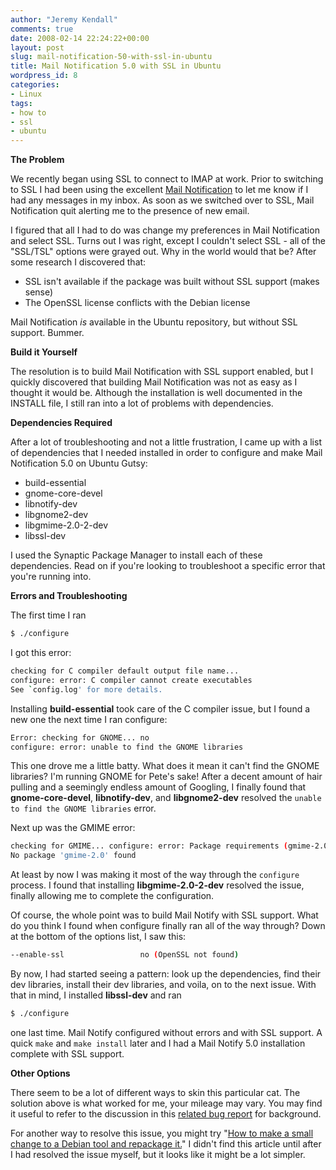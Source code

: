 ```yaml
---
author: "Jeremy Kendall"
comments: true
date: 2008-02-14 22:24:22+00:00
layout: post
slug: mail-notification-50-with-ssl-in-ubuntu
title: Mail Notification 5.0 with SSL in Ubuntu
wordpress_id: 8
categories:
- Linux
tags:
- how to
- ssl
- ubuntu
---
```


**The Problem**

We recently began using SSL to connect to IMAP at work.  Prior to switching to SSL I had been using the excellent [Mail Notification](http://www.nongnu.org/mailnotify/) to let me know if I had any messages in my inbox.   As soon as we switched over to SSL, Mail Notification quit alerting me to the presence of new email.

I figured that all I had to do was change my preferences in Mail Notification and select SSL.  Turns out I was right, except I couldn't select SSL - all of the "SSL/TSL" options were grayed out.  Why in the world would that be?  After some research I discovered that:

* SSL isn't available if the package was built without SSL support (makes sense)
* The OpenSSL license conflicts with the Debian license

Mail Notification _is_ available in the Ubuntu repository, but without SSL support.  Bummer.

**Build it Yourself**

The resolution is to build Mail Notification with SSL support enabled, but I quickly discovered that building Mail Notification was not as easy as I thought it would be.  Although the installation is well documented in the INSTALL file, I still ran into a lot of problems with dependencies.

**Dependencies Required**

After a lot of troubleshooting and not a little frustration, I came up with a list of dependencies that I needed installed in order to configure and make Mail Notification 5.0 on Ubuntu Gutsy:
  
* build-essential
* gnome-core-devel
* libnotify-dev
* libgnome2-dev
* libgmime-2.0-2-dev
* libssl-dev

I used the Synaptic Package Manager to install each of these dependencies.  Read on if you're looking to troubleshoot a specific error that you're running into.

**Errors and Troubleshooting**

The first time I ran  
    
```bash
$ ./configure
```

I got this error:

```bash
checking for C compiler default output file name... 
configure: error: C compiler cannot create executables
See `config.log' for more details.
```

Installing **build-essential** took care of the C compiler issue, but I found a new one the next time I ran configure:

```bash
Error: checking for GNOME... no
configure: error: unable to find the GNOME libraries
```

This one drove me a little batty.  What does it mean it can't find the GNOME libraries?  I'm running GNOME for Pete's sake!  After a decent amount of hair pulling and a seemingly endless amount of Googling, I finally found that **gnome-core-devel**, **libnotify-dev**, and **libgnome2-dev** resolved the `unable to find the GNOME libraries` error.

Next up was the GMIME error:

```bash
checking for GMIME... configure: error: Package requirements (gmime-2.0 >= 2.1.0) were not met:
No package 'gmime-2.0' found
```

At least by now I was making it most of the way through the `configure` process.  I found that installing **libgmime-2.0-2-dev** resolved the issue, finally allowing me to complete the configuration.

Of course, the whole point was to build Mail Notify with SSL support.  What do you think I found when configure finally ran all of the way through?  Down at the bottom of the options list, I saw this:

```bash
--enable-ssl                 no (OpenSSL not found)
```

By now, I had started seeing a pattern: look up the dependencies, find their dev libraries, install their dev libraries, and voila, on to the next issue.  With that in mind, I installed **libssl-dev** and ran 
    
```bash
$ ./configure
```

one last time.  Mail Notify configured without errors and with SSL support.  A quick `make` and `make install` later and I had a Mail Notify 5.0 installation complete with SSL support.

**Other Options**

There seem to be a lot of different ways to skin this particular cat.  The solution above is what worked for me, your mileage may vary.  You may find it useful to refer to the discussion in this [related bug report](https://bugs.launchpad.net/ubuntu/+source/mail-notification/+bug/44335) for background.  

For another way to resolve this issue, you might try "[How to make a small change to a Debian tool and repackage it.](http://www.howtoforge.com/repackage_deb_packages_debian_ubuntu)"  I didn't find this article until after I had resolved the issue myself, but it looks like it might be a lot simpler.
